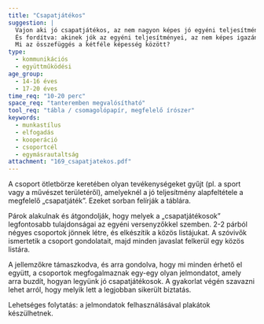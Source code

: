 ```yaml
---
title: "Csapatjátékos"
suggestion: | 
  Vajon aki jó csapatjátékos, az nem nagyon képes jó egyéni teljesítményre? 
  És fordítva: akinek jók az egyéni teljesítményei, az nem képes igazán a csapatjátékra?  
  Mi az összefüggés a kétféle képesség között?
type:
  - kommunikációs
  - együttműködési
age_group:
  - 14-16 éves
  - 17-20 éves
time_req: "10-20 perc"
space_req: "tanteremben megvalósítható"
tool_req: "tábla / csomagolópapír, megfelelő írószer"
keywords: 
  - munkastílus
  - elfogadás
  - kooperáció
  - csoportcél
  - egymásrautaltság
attachment: "169_csapatjatekos.pdf"
---
```


A csoport ötletbörze keretében olyan tevékenységeket gyűjt (pl. a sport vagy a művészet területéről), amelyeknél a jó teljesítmény alapfeltétele a megfelelő „csapatjáték”. Ezeket sorban felírják a táblára.

Párok alakulnak és átgondolják, hogy melyek a „csapatjátékosok” legfontosabb tulajdonságai az egyéni versenyzőkkel szemben. 2-2 párból négyes csoportok jönnek létre, és elkészítik a közös listájukat. A szóvivők ismertetik a csoport gondolatait, majd minden javaslat felkerül egy közös listára.

A jellemzőkre támaszkodva, és arra gondolva, hogy mi minden érhető el együtt, a csoportok megfogalmaznak egy-egy olyan jelmondatot, amely arra buzdít, hogyan legyünk jó csapatjátékosok. A gyakorlat végén szavazni lehet arról, hogy melyik lett a legjobban sikerült biztatás.

Lehetséges folytatás: a jelmondatok felhasználásával plakátok készülhetnek.
  
  
